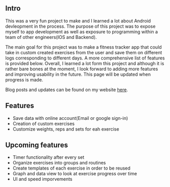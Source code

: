 ## Intro

This was a very fun project to make and I learned a lot about Android devleopment in the process. The purpose of this project was to expose myself to app development as well as exposure to programming within a team of other engineers(IOS and Backend). 

The main goal for this project was to make a fitness tracker app that could take in custom created exercises from the user and save them on different logs corresponding to different days. A more comprehensive list of features is provided below. Overall, I learned a lot form this project and although it is rather bare bones at the moment, I look forward to adding more features and improving usability in the future. This page will be updated when progress is made. 

Blog posts and updates can be found on my website [here](https://www.zaidsbaghal.com/projects/Fitness%20Tracker%20(Android)/). 

## Features

* Save data with online account(Email or google sign-in)
* Creation of custom exercises
* Customize weights, reps and sets for eah exercise

## Upcoming features

* Timer functionality after every set
* Organize exercises into groups and routines
* Create templates of each exercise in order to be reused
* Graph and data view to look at exercise progress over time
* UI and speed imporvements
